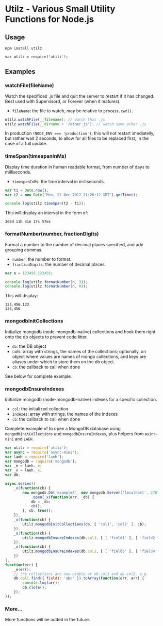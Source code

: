 # Utilz - Various Small Utility Functions for Node.js

## Usage

	npm install utilz
	
	var utilz = require('utilz');

## Examples

### watchFile(fileName)

Watch the specificed .js file and quit the server to restart if it has changed.
Best used with Supervisord, or Forever (when it matures).

* `fileName`: the file to watch, may be relative to `process.cwd()`.

```js
utilz.watchFile(__filename); // watch this .js
utilz.watchFile(__dirname + '/other.js'); // watch some other .js
```

In production `(NODE_ENV === 'production')`, this will not restart imediatelly, but rather wait 2 seconds, to allow for all files to be replaced first, in the case of a full update.


### timeSpan(timespanInMs)

Display time duration in human readable format, from number of days to milliseconds.

* `timespanInMs`: the time interval in milliseconds.

```js
var t1 = Date.now();
var t2 = new Date('Mon, 21 Dec 2012 21:20:12 GMT').getTime();

console.log(utilz.timeSpan(t2 - t1));
```

This will display an interval in the form of:

	368d 11h 41m 17s 57ms


### formatNumber(number, fractionDigits)

Format a number to the number of decimal places specified, and add grouping commas.

* `number`: the number to format.
* `fractionDigits`: the number of decimal places.

```js
var n = 123456.123456;

console.log(utilz.formatNumber(n, 3));
console.log(utilz.formatNumber(n, 0));
```

This will display:

	123,456.123
	123,456


### mongodbInitCollections

Initialize mongodb (node-mongodb-native) collections and hook them right onto the db objects to prevent code litter.

* `db`: the DB object
* cols: array with strings, the names of the collections;
        optionally, an object where values are names of mongo collections,
        and keys are aliases under which to store them on the db object
* `cb`: the callback to call when done

See below for complete example.


### mongodbEnsureIndexes

Initialize mongodb (node-mongodb-native) indexes for a specific collection.

* `col`: the initialized collection
* `indexes`: array with strings, the names of the indexes
* `cb`: the callback to call when done

Complete example of to open a MongoDB database using `mongodbInitCollections` and `mongodbEnsureIndexes`, plus helpers from `asinc-mini` and `LAEH`.

```js
var utilz = require('utilz');
var async = require('async-mini');
var laeh = require('laeh');
var mongodb = require('mongodb');
var _e = laeh._e;
var _x = laeh._x;
var db;

async.series([
	_x(function(cb) {
		new mongodb.Db('example4', new mongodb.Server('localhost', 27017))
			.open(_x(function(err, _db) {
			db = _db;
			cb();
		}, cb, true));
	}),
	_x(function(cb) {
		utilz.mongodbInitCollections(db, [ 'col1', 'col2' ], cb);
	}),
	_x(function(cb) {
		utilz.mongodbEnsureIndexes(db.col1, [ [ 'field1' ], [ 'field2' ] ], cb);
	}),
	_x(function(cb) {
		utilz.mongodbEnsureIndexes(db.col2, [ [ 'field3' ], [ 'field4' ] ], cb);
	})
],
function(err) {
	_e(err);
	// the collections are now usable at db.col1 and db.col2, e.g.
	db.col1.find({ field1: 'abc' }).toArray(function(err, arr) {
		console.log(arr);
		db.close();
	});
});
```


### More...

More functions will be added in the future.
